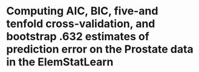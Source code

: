 # Computing AIC, BIC, five-and tenfold cross-validation, and bootstrap .632 estimates of prediction error on the Prostate data in the ElemStatLearn

